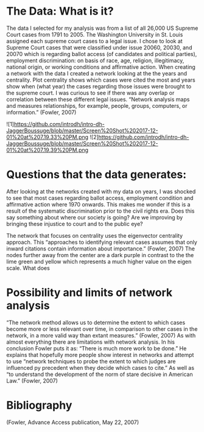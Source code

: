 # The Data: What is it?

The data I selected for my analysis was from a list of all 26,000 US Supreme Court cases from 1791 to 2005. The Washington University in St. Louis assigned each supreme court cases to a legal issue. I chose to look at Supreme Court cases that were classified under issue 20060, 20030, and 20070 which is regarding ballot access (of candidates and political parties), employment discrimination: on basis of race, age, religion, illegitimacy, national origin, or working conditions and affirmative action.  When creating a network with the data I created a network looking at the the years and centrality. Plot centrality shows which cases were cited the most and years show when (what year) the cases regarding those issues were brought to the supreme court. I was curious to see if there was any overlap or correlation between these different legal issues.  “Network analysis maps and measures relationships, for example, people, groups, computers, or information.” (Fowler, 2007)

![1]https://github.com/introdh/intro-dh-JaggerBoussuge/blob/master/Screen%20Shot%202017-12-01%20at%207.19.33%20PM.png
![2]https://github.com/introdh/intro-dh-JaggerBoussuge/blob/master/Screen%20Shot%202017-12-01%20at%207.19.39%20PM.png

# Questions that the data generates:

After looking at the networks created with my data on years, I was shocked to see that most cases regarding ballot access, employment condition and affirmative action where 1970 onwards. This makes me wonder if this is a result of the systematic discrimination prior to the civil rights era. Does this say something about where our society is going? Are we improving by bringing these injustice to court and to the public eye?

The network that focuses on centrality uses the eigenvector centrality approach. This “approaches to identifying relevant cases assumes that only inward citations contain information about importance.” (Fowler, 2007) The nodes further away from the center are a dark purple in contrast to the the lime green and yellow which represents a much higher value on the eigen scale. What does
 
# Possibility and limits of network analysis

“The network method allows us to determine the extent to which cases become more or less relevant over time, in comparison to other cases in the network, in a more valid way than extant measures.” (Fowler, 2007)
As with almost everything there are limitations with network analysis. In his conclusion Fowler puts it as: “There is much more work to be done.” He explains that hopefully more people show interest in networks and attempt to use “network techniques to probe the extent to which judges are influenced py precedent when they decide which cases to cite.”  As well as “to understand the development of the norm of stare decisive in American Law.” (Fowler, 2007)

# Bibliography
(Fowler, Advance Access publication, May 22, 2007)
